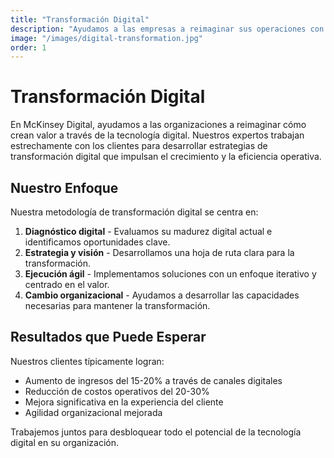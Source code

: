 ```yaml
---
title: "Transformación Digital"
description: "Ayudamos a las empresas a reimaginar sus operaciones con tecnologías digitales"
image: "/images/digital-transformation.jpg"
order: 1
---
```


# Transformación Digital

En McKinsey Digital, ayudamos a las organizaciones a reimaginar cómo crean valor a través de la tecnología digital. Nuestros expertos trabajan estrechamente con los clientes para desarrollar estrategias de transformación digital que impulsan el crecimiento y la eficiencia operativa.

## Nuestro Enfoque

Nuestra metodología de transformación digital se centra en:

1. **Diagnóstico digital** - Evaluamos su madurez digital actual e identificamos oportunidades clave.
2. **Estrategia y visión** - Desarrollamos una hoja de ruta clara para la transformación.
3. **Ejecución ágil** - Implementamos soluciones con un enfoque iterativo y centrado en el valor.
4. **Cambio organizacional** - Ayudamos a desarrollar las capacidades necesarias para mantener la transformación.

## Resultados que Puede Esperar

Nuestros clientes típicamente logran:

- Aumento de ingresos del 15-20% a través de canales digitales
- Reducción de costos operativos del 20-30%
- Mejora significativa en la experiencia del cliente
- Agilidad organizacional mejorada

Trabajemos juntos para desbloquear todo el potencial de la tecnología digital en su organización.
